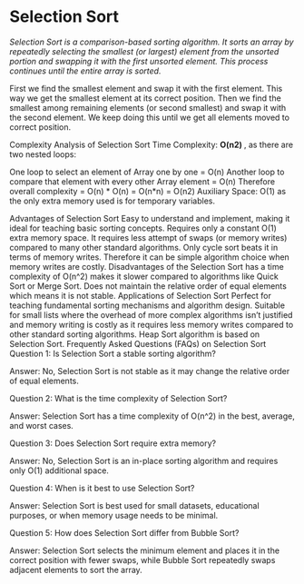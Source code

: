 <h1> Selection Sort </h1>

<i> Selection Sort is a comparison-based sorting algorithm. It sorts an array by repeatedly selecting the smallest (or largest) element from the unsorted portion and swapping it with the first unsorted element. This process continues until the entire array is sorted.
</i>

First we find the smallest element and swap it with the first element. This way we get the smallest element at its
correct position.
Then we find the smallest among remaining elements (or second smallest) and swap it with the second element.
We keep doing this until we get all elements moved to correct position.



Complexity Analysis of Selection Sort
Time Complexity: <strong> O(n2) </strong> , as there are two nested loops:

One loop to select an element of Array one by one = O(n)
Another loop to compare that element with every other Array element = O(n)
Therefore overall complexity = O(n) * O(n) = O(n*n) = O(n2)
Auxiliary Space: O(1) as the only extra memory used is for temporary variables.

Advantages of Selection Sort
Easy to understand and implement, making it ideal for teaching basic sorting concepts.
Requires only a constant O(1) extra memory space.
It requires less attempt of swaps (or memory writes) compared to many other standard algorithms. Only cycle sort beats it in terms of memory writes. Therefore it can be simple algorithm choice when memory writes are costly.
Disadvantages of the Selection Sort has a time complexity of O(n^2) makes it slower compared to algorithms like Quick Sort or Merge Sort.
Does not maintain the relative order of equal elements which means it is not stable.
Applications of Selection Sort
Perfect for teaching fundamental sorting mechanisms and algorithm design.
Suitable for small lists where the overhead of more complex algorithms isn’t justified and memory writing is costly as it requires less memory writes compared to other standard sorting algorithms.
Heap Sort algorithm is based on Selection Sort.
Frequently Asked Questions (FAQs) on Selection Sort
Question 1: Is Selection Sort a stable sorting algorithm?

Answer: No, Selection Sort is not stable as it may change the relative order of equal elements.


Question 2: What is the time complexity of Selection Sort?

Answer: Selection Sort has a time complexity of O(n^2) in the best, average, and worst cases.


Question 3: Does Selection Sort require extra memory?


Answer: No, Selection Sort is an in-place sorting algorithm and requires only O(1) additional space.


Question 4: When is it best to use Selection Sort?

Answer: Selection Sort is best used for small datasets, educational purposes, or when memory usage needs to be minimal.


Question 5: How does Selection Sort differ from Bubble Sort?

Answer: Selection Sort selects the minimum element and places it in the correct position with fewer swaps, while Bubble Sort repeatedly swaps adjacent elements to sort the array.


